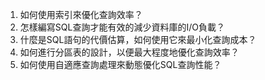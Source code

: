 

1. 如何使用索引來優化查詢效率？
2. 怎樣編寫SQL查詢才能有效的減少資料庫的I/O負載？
3. 什麼是SQL語句的代價估算，如何使用它來最小化查詢成本？
4. 如何進行分區表的設計，以便最大程度地優化查詢效率？
5. 如何使用自適應查詢處理來動態優化SQL查詢性能？